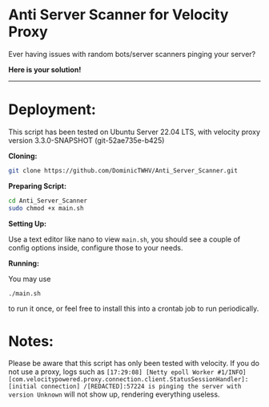 # Anti Server Scanner for Velocity Proxy

Ever having issues with random bots/server scanners pinging your server?

**Here is your solution!**

------------------------------------------------------

# Deployment:

This script has been tested on Ubuntu Server 22.04 LTS, with velocity proxy version 3.3.0-SNAPSHOT (git-52ae735e-b425)


**Cloning:**

```bash
git clone https://github.com/DominicTWHV/Anti_Server_Scanner.git
```

**Preparing Script:**

```bash
cd Anti_Server_Scanner
sudo chmod +x main.sh
```

**Setting Up:**

Use a text editor like nano to view `main.sh`, you should see a couple of config options inside, configure those to your needs.

**Running:**

You may use

```bash
./main.sh
```

to run it once, or feel free to install this into a crontab job to run periodically.

# Notes:

Please be aware that this script has only been tested with velocity. If you do not use a proxy, logs such as `[17:29:08] [Netty epoll Worker #1/INFO] [com.velocitypowered.proxy.connection.client.StatusSessionHandler]: [initial connection] /[REDACTED]:57224 is pinging the server with version Unknown` will not show up, rendering everything useless.
